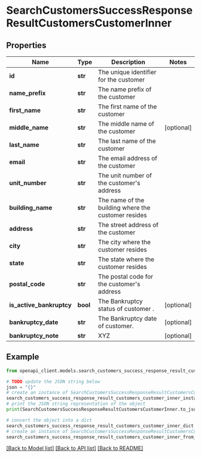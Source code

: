 # SearchCustomersSuccessResponseResultCustomersCustomerInner


## Properties

Name | Type | Description | Notes
------------ | ------------- | ------------- | -------------
**id** | **str** | The unique identifier for the customer | 
**name_prefix** | **str** | The name prefix of the customer | 
**first_name** | **str** | The first name of the customer | 
**middle_name** | **str** | The middle name of the customer | [optional] 
**last_name** | **str** | The last name of the customer | 
**email** | **str** | The email address of the customer | 
**unit_number** | **str** | The unit number of the customer&#39;s address | 
**building_name** | **str** | The name of the building where the customer resides | 
**address** | **str** | The street address of the customer | 
**city** | **str** | The city where the customer resides | 
**state** | **str** | The state where the customer resides | 
**postal_code** | **str** | The postal code for the customer&#39;s address | 
**is_active_bankruptcy** | **bool** | The Bankruptcy status of customer . | [optional] 
**bankruptcy_date** | **str** | The Bankruptcy date of customer. | [optional] 
**bankruptcy_note** | **str** | XYZ | [optional] 

## Example

```python
from openapi_client.models.search_customers_success_response_result_customers_customer_inner import SearchCustomersSuccessResponseResultCustomersCustomerInner

# TODO update the JSON string below
json = "{}"
# create an instance of SearchCustomersSuccessResponseResultCustomersCustomerInner from a JSON string
search_customers_success_response_result_customers_customer_inner_instance = SearchCustomersSuccessResponseResultCustomersCustomerInner.from_json(json)
# print the JSON string representation of the object
print(SearchCustomersSuccessResponseResultCustomersCustomerInner.to_json())

# convert the object into a dict
search_customers_success_response_result_customers_customer_inner_dict = search_customers_success_response_result_customers_customer_inner_instance.to_dict()
# create an instance of SearchCustomersSuccessResponseResultCustomersCustomerInner from a dict
search_customers_success_response_result_customers_customer_inner_from_dict = SearchCustomersSuccessResponseResultCustomersCustomerInner.from_dict(search_customers_success_response_result_customers_customer_inner_dict)
```
[[Back to Model list]](../README.md#documentation-for-models) [[Back to API list]](../README.md#documentation-for-api-endpoints) [[Back to README]](../README.md)


